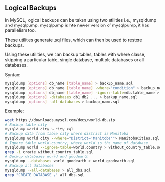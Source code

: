 ## Logical Backups

In MySQL, logical backups can be taken using two utilities i.e., mysqldump and mysqlpump. mysqlpump is hte newer version of mysqlpump, it has parallelism too.

These utilities generate .sql files, which can then be used to restore backups.

Using these utilities, we can backup tables, tables with where clause, skipping a particular table, single database, multiple databases or all databases.

Syntax:
```sh
mysqldump [options] db_name [table_name] > backup_name.sql
mysqldump [options] db_name [table_name] -where="condition" > backup_name.sql
mysqldump [options] db_name [table_name] -ignore-table=db.table_name > backup_name.sql
mysqldump [options] -databases db1 db2 ... > backup_name.sql
mysqldump [options] -all-databases > backup_name.sql
```

Example:
```sh
wget https://downloads.mysql.com/docs/world-db.zip
# Backup table city
mysqldump world city > city.sql
# Backup data from table city where district is Manitoba
mysqldump world city --where="District='Manitoba'"> ManitobaCities.sql
# Ignore table world.country, where world is the name of database
mysqldump world --ignore-table=world.country > without_country_table.sql
grep -i create without_country_table.sql
# Backup databases world and goodearth
mysqldump --databases world goodearth > world_goodearth.sql
# Backup all databases
mysqldump --all-databases > all_dbs.sql
grep "CREATE DATABASE /" all_dbs.sql
```
